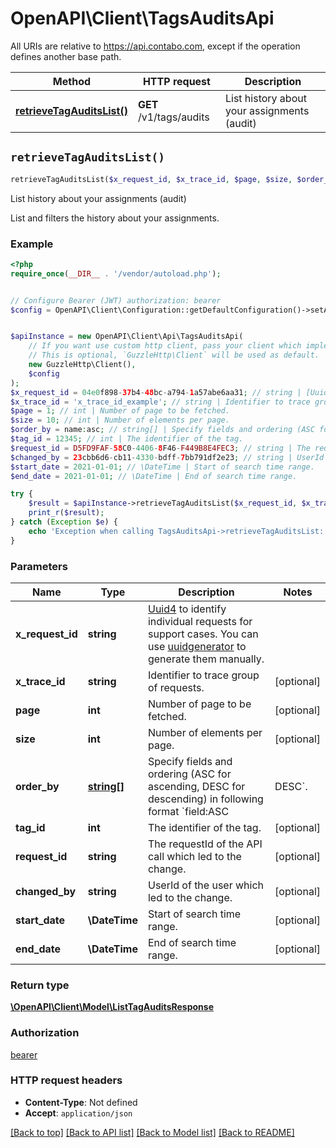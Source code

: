 # OpenAPI\Client\TagsAuditsApi

All URIs are relative to https://api.contabo.com, except if the operation defines another base path.

| Method | HTTP request | Description |
| ------------- | ------------- | ------------- |
| [**retrieveTagAuditsList()**](TagsAuditsApi.md#retrieveTagAuditsList) | **GET** /v1/tags/audits | List history about your assignments (audit) |


## `retrieveTagAuditsList()`

```php
retrieveTagAuditsList($x_request_id, $x_trace_id, $page, $size, $order_by, $tag_id, $request_id, $changed_by, $start_date, $end_date): \OpenAPI\Client\Model\ListTagAuditsResponse
```

List history about your assignments (audit)

List and filters the history about your assignments.

### Example

```php
<?php
require_once(__DIR__ . '/vendor/autoload.php');


// Configure Bearer (JWT) authorization: bearer
$config = OpenAPI\Client\Configuration::getDefaultConfiguration()->setAccessToken('YOUR_ACCESS_TOKEN');


$apiInstance = new OpenAPI\Client\Api\TagsAuditsApi(
    // If you want use custom http client, pass your client which implements `GuzzleHttp\ClientInterface`.
    // This is optional, `GuzzleHttp\Client` will be used as default.
    new GuzzleHttp\Client(),
    $config
);
$x_request_id = 04e0f898-37b4-48bc-a794-1a57abe6aa31; // string | [Uuid4](https://en.wikipedia.org/wiki/Universally_unique_identifier#Version_4_(random)) to identify individual requests for support cases. You can use [uuidgenerator](https://www.uuidgenerator.net/version4) to generate them manually.
$x_trace_id = 'x_trace_id_example'; // string | Identifier to trace group of requests.
$page = 1; // int | Number of page to be fetched.
$size = 10; // int | Number of elements per page.
$order_by = name:asc; // string[] | Specify fields and ordering (ASC for ascending, DESC for descending) in following format `field:ASC|DESC`.
$tag_id = 12345; // int | The identifier of the tag.
$request_id = D5FD9FAF-58C0-4406-8F46-F449B8E4FEC3; // string | The requestId of the API call which led to the change.
$changed_by = 23cbb6d6-cb11-4330-bdff-7bb791df2e23; // string | UserId of the user which led to the change.
$start_date = 2021-01-01; // \DateTime | Start of search time range.
$end_date = 2021-01-01; // \DateTime | End of search time range.

try {
    $result = $apiInstance->retrieveTagAuditsList($x_request_id, $x_trace_id, $page, $size, $order_by, $tag_id, $request_id, $changed_by, $start_date, $end_date);
    print_r($result);
} catch (Exception $e) {
    echo 'Exception when calling TagsAuditsApi->retrieveTagAuditsList: ', $e->getMessage(), PHP_EOL;
}
```

### Parameters

| Name | Type | Description  | Notes |
| ------------- | ------------- | ------------- | ------------- |
| **x_request_id** | **string**| [Uuid4](https://en.wikipedia.org/wiki/Universally_unique_identifier#Version_4_(random)) to identify individual requests for support cases. You can use [uuidgenerator](https://www.uuidgenerator.net/version4) to generate them manually. | |
| **x_trace_id** | **string**| Identifier to trace group of requests. | [optional] |
| **page** | **int**| Number of page to be fetched. | [optional] |
| **size** | **int**| Number of elements per page. | [optional] |
| **order_by** | [**string[]**](../Model/string.md)| Specify fields and ordering (ASC for ascending, DESC for descending) in following format &#x60;field:ASC|DESC&#x60;. | [optional] |
| **tag_id** | **int**| The identifier of the tag. | [optional] |
| **request_id** | **string**| The requestId of the API call which led to the change. | [optional] |
| **changed_by** | **string**| UserId of the user which led to the change. | [optional] |
| **start_date** | **\DateTime**| Start of search time range. | [optional] |
| **end_date** | **\DateTime**| End of search time range. | [optional] |

### Return type

[**\OpenAPI\Client\Model\ListTagAuditsResponse**](../Model/ListTagAuditsResponse.md)

### Authorization

[bearer](../../README.md#bearer)

### HTTP request headers

- **Content-Type**: Not defined
- **Accept**: `application/json`

[[Back to top]](#) [[Back to API list]](../../README.md#endpoints)
[[Back to Model list]](../../README.md#models)
[[Back to README]](../../README.md)
